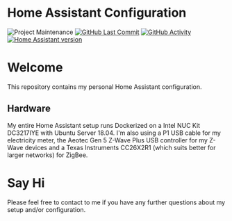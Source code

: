 # Home Assistant Configuration
![Project Maintenance][maintenance-badge] [![GitHub Last Commit][last-commit-badge]][commits] [![GitHub Activity][commits-badge]][commits]
[![Home Assistant version][hass-version-badge]][hass-version]

# Welcome
This repository contains my personal Home Assistant configuration. 

## Hardware
My entire Home Assistant setup runs Dockerized on a Intel NUC Kit DC3217IYE with Ubuntu Server 18.04.
I'm also using a P1 USB cable for my electricity meter, the Aeotec Gen 5 Z-Wave Plus USB controller for my Z-Wave devices and a Texas Instruments CC26X2R1 (which suits better for larger networks) for ZigBee.

# Say Hi
Please feel free to contact to me if you have any further questions about my setup and/or configuration.

[maintenance-badge]: https://img.shields.io/maintenance/yes/2020
[last-commit]: https://github.com/rickvandersterren/home-assistant-config/commits/master
[last-commit-badge]: https://badgen.net/github/last-commit/rickvandersterren/home-assistant-config
[commits]: https://github.com/rickvandersterren/home-assistant-config/commits/master
[commits-badge]: https://badgen.net/github/commits/rickvandersterren/home-assistant-config
[hass-version]: https://www.home-assistant.io/latest-release-notes/
[hass-version-badge]: https://img.shields.io/badge/Home%20Assistant-0.107.4-brightgreen.svg
